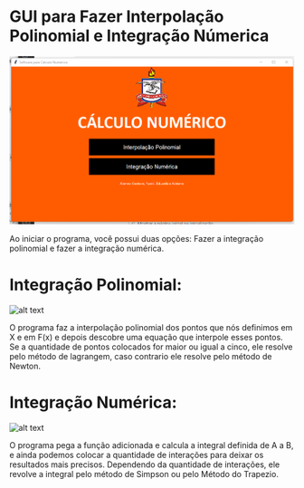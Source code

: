 # GUI para Fazer Interpolação Polinomial e Integração Númerica
![alt text](https://github.com/gustahtocantins/GUI_interpola-o_e_integra-o/blob/main/img/novo.png)

Ao iniciar o programa, você possui duas opções: Fazer a integração polinomial e fazer a integração numérica.

# Integração Polinomial: 
![alt text](https://github.com/gustavotocantins/GUI_interpola-o_e_integra-o/blob/main/img/nob2.png)

O programa faz a interpolação polinomial dos pontos que nós definimos em X e em F(x) e depois descobre uma equação que interpole esses pontos.
Se a quantidade de pontos colocados for maior ou igual a cinco, ele resolve pelo método de lagrangem, caso contrario ele resolve pelo método de Newton.

# Integração Numérica: 
![alt text](https://github.com/gustavotocantins/GUI_interpola-o_e_integra-o/blob/main/img/DQWDE.png)

O programa pega a função adicionada e calcula a integral definida de A a B, e ainda podemos colocar a quantidade de interações para deixar os resultados mais precisos.
Dependendo da quantidade de interações, ele revolve a integral pelo método de Simpson ou pelo Método do Trapezio.

